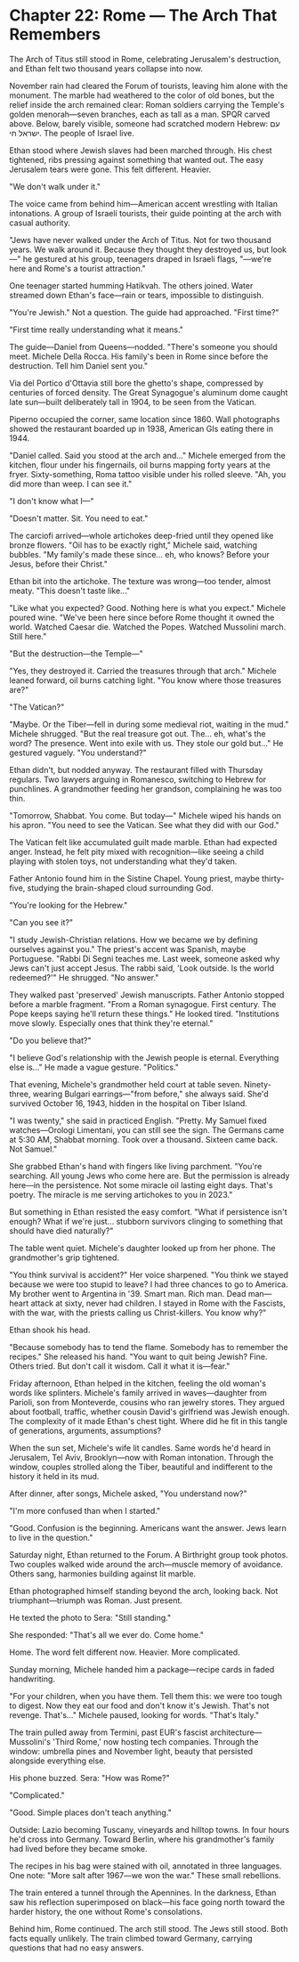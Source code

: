 # Chapter 22: Rome — The Arch That Remembers

The Arch of Titus still stood in Rome, celebrating Jerusalem's destruction, and Ethan felt two thousand years collapse into now.

November rain had cleared the Forum of tourists, leaving him alone with the monument. The marble had weathered to the color of old bones, but the relief inside the arch remained clear: Roman soldiers carrying the Temple's golden menorah—seven branches, each as tall as a man. SPQR carved above. Below, barely visible, someone had scratched modern Hebrew: עם ישראל חי. The people of Israel live.

Ethan stood where Jewish slaves had been marched through. His chest tightened, ribs pressing against something that wanted out. The easy Jerusalem tears were gone. This felt different. Heavier.

"We don't walk under it."

The voice came from behind him—American accent wrestling with Italian intonations. A group of Israeli tourists, their guide pointing at the arch with casual authority.

"Jews have never walked under the Arch of Titus. Not for two thousand years. We walk around it. Because they thought they destroyed us, but look—" he gestured at his group, teenagers draped in Israeli flags, "—we're here and Rome's a tourist attraction."

One teenager started humming Hatikvah. The others joined. Water streamed down Ethan's face—rain or tears, impossible to distinguish.

"You're Jewish." Not a question. The guide had approached. "First time?"

"First time really understanding what it means."

The guide—Daniel from Queens—nodded. "There's someone you should meet. Michele Della Rocca. His family's been in Rome since before the destruction. Tell him Daniel sent you."

Via del Portico d'Ottavia still bore the ghetto's shape, compressed by centuries of forced density. The Great Synagogue's aluminum dome caught late sun—built deliberately tall in 1904, to be seen from the Vatican.

Piperno occupied the corner, same location since 1860. Wall photographs showed the restaurant boarded up in 1938, American GIs eating there in 1944.

"Daniel called. Said you stood at the arch and..." Michele emerged from the kitchen, flour under his fingernails, oil burns mapping forty years at the fryer. Sixty-something, Roma tattoo visible under his rolled sleeve. "Ah, you did more than weep. I can see it."

"I don't know what I—"

"Doesn't matter. Sit. You need to eat."

The carciofi arrived—whole artichokes deep-fried until they opened like bronze flowers. "Oil has to be exactly right," Michele said, watching bubbles. "My family's made these since... eh, who knows? Before your Jesus, before their Christ."

Ethan bit into the artichoke. The texture was wrong—too tender, almost meaty. "This doesn't taste like..."

"Like what you expected? Good. Nothing here is what you expect." Michele poured wine. "We've been here since before Rome thought it owned the world. Watched Caesar die. Watched the Popes. Watched Mussolini march. Still here."

"But the destruction—the Temple—"

"Yes, they destroyed it. Carried the treasures through that arch." Michele leaned forward, oil burns catching light. "You know where those treasures are?"

"The Vatican?"

"Maybe. Or the Tiber—fell in during some medieval riot, waiting in the mud." Michele shrugged. "But the real treasure got out. The... eh, what's the word? The presence. Went into exile with us. They stole our gold but..." He gestured vaguely. "You understand?"

Ethan didn't, but nodded anyway. The restaurant filled with Thursday regulars. Two lawyers arguing in Romanesco, switching to Hebrew for punchlines. A grandmother feeding her grandson, complaining he was too thin.

"Tomorrow, Shabbat. You come. But today—" Michele wiped his hands on his apron. "You need to see the Vatican. See what they did with our God."

The Vatican felt like accumulated guilt made marble. Ethan had expected anger. Instead, he felt pity mixed with recognition—like seeing a child playing with stolen toys, not understanding what they'd taken.

Father Antonio found him in the Sistine Chapel. Young priest, maybe thirty-five, studying the brain-shaped cloud surrounding God.

"You're looking for the Hebrew."

"Can you see it?"

"I study Jewish-Christian relations. How we became we by defining ourselves against you." The priest's accent was Spanish, maybe Portuguese. "Rabbi Di Segni teaches me. Last week, someone asked why Jews can't just accept Jesus. The rabbi said, 'Look outside. Is the world redeemed?'" He shrugged. "No answer."

They walked past 'preserved' Jewish manuscripts. Father Antonio stopped before a marble fragment. "From a Roman synagogue. First century. The Pope keeps saying he'll return these things." He looked tired. "Institutions move slowly. Especially ones that think they're eternal."

"Do you believe that?"

"I believe God's relationship with the Jewish people is eternal. Everything else is..." He made a vague gesture. "Politics."

That evening, Michele's grandmother held court at table seven. Ninety-three, wearing Bulgari earrings—"from before," she always said. She'd survived October 16, 1943, hidden in the hospital on Tiber Island.

"I was twenty," she said in practiced English. "Pretty. My Samuel fixed watches—Orologi Limentani, you can still see the sign. The Germans came at 5:30 AM, Shabbat morning. Took over a thousand. Sixteen came back. Not Samuel."

She grabbed Ethan's hand with fingers like living parchment. "You're searching. All young Jews who come here are. But the permission is already here—in the persistence. Not some miracle oil lasting eight days. That's poetry. The miracle is me serving artichokes to you in 2023."

But something in Ethan resisted the easy comfort. "What if persistence isn't enough? What if we're just... stubborn survivors clinging to something that should have died naturally?"

The table went quiet. Michele's daughter looked up from her phone. The grandmother's grip tightened.

"You think survival is accident?" Her voice sharpened. "You think we stayed because we were too stupid to leave? I had three chances to go to America. My brother went to Argentina in '39. Smart man. Rich man. Dead man—heart attack at sixty, never had children. I stayed in Rome with the Fascists, with the war, with the priests calling us Christ-killers. You know why?"

Ethan shook his head.

"Because somebody has to tend the flame. Somebody has to remember the recipes." She released his hand. "You want to quit being Jewish? Fine. Others tried. But don't call it wisdom. Call it what it is—fear."

Friday afternoon, Ethan helped in the kitchen, feeling the old woman's words like splinters. Michele's family arrived in waves—daughter from Parioli, son from Monteverde, cousins who ran jewelry stores. They argued about football, traffic, whether cousin David's girlfriend was Jewish enough. The complexity of it made Ethan's chest tight. Where did he fit in this tangle of generations, arguments, assumptions?

When the sun set, Michele's wife lit candles. Same words he'd heard in Jerusalem, Tel Aviv, Brooklyn—now with Roman intonation. Through the window, couples strolled along the Tiber, beautiful and indifferent to the history it held in its mud.

After dinner, after songs, Michele asked, "You understand now?"

"I'm more confused than when I started."

"Good. Confusion is the beginning. Americans want the answer. Jews learn to live in the question."

Saturday night, Ethan returned to the Forum. A Birthright group took photos. Two couples walked wide around the arch—muscle memory of avoidance. Others sang, harmonies building against lit marble.

Ethan photographed himself standing beyond the arch, looking back. Not triumphant—triumph was Roman. Just present.

He texted the photo to Sera: "Still standing."

She responded: "That's all we ever do. Come home."

Home. The word felt different now. Heavier. More complicated.

Sunday morning, Michele handed him a package—recipe cards in faded handwriting.

"For your children, when you have them. Tell them this: we were too tough to digest. Now they eat our food and don't know it's Jewish. That's not revenge. That's..." Michele paused, looking for words. "That's Italy."

The train pulled away from Termini, past EUR's fascist architecture—Mussolini's 'Third Rome,' now hosting tech companies. Through the window: umbrella pines and November light, beauty that persisted alongside everything else.

His phone buzzed. Sera: "How was Rome?"

"Complicated."

"Good. Simple places don't teach anything."

Outside: Lazio becoming Tuscany, vineyards and hilltop towns. In four hours he'd cross into Germany. Toward Berlin, where his grandmother's family had lived before they became smoke.

The recipes in his bag were stained with oil, annotated in three languages. One note: "More salt after 1967—we won the war." These small rebellions.

The train entered a tunnel through the Apennines. In the darkness, Ethan saw his reflection superimposed on black—his face going north toward the harder history, the one without Rome's consolations.

Behind him, Rome continued. The arch still stood. The Jews still stood. Both facts equally unlikely. The train climbed toward Germany, carrying questions that had no easy answers.
